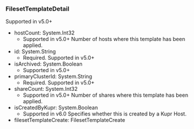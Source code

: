 ### FilesetTemplateDetail
Supported in v5.0+

- hostCount: System.Int32
  - Supported in v5.0+
Number of hosts where this template has been applied.
- id: System.String
  - Required. Supported in v5.0+
- isArchived: System.Boolean
  - Supported in v5.0+
- primaryClusterId: System.String
  - Required. Supported in v5.0+
- shareCount: System.Int32
  - Supported in v5.0+
Number of shares where this template has been applied.
- isCreatedByKupr: System.Boolean
  - Supported in v6.0
Specifies whether this is created by a Kupr Host.
- filesetTemplateCreate: FilesetTemplateCreate
